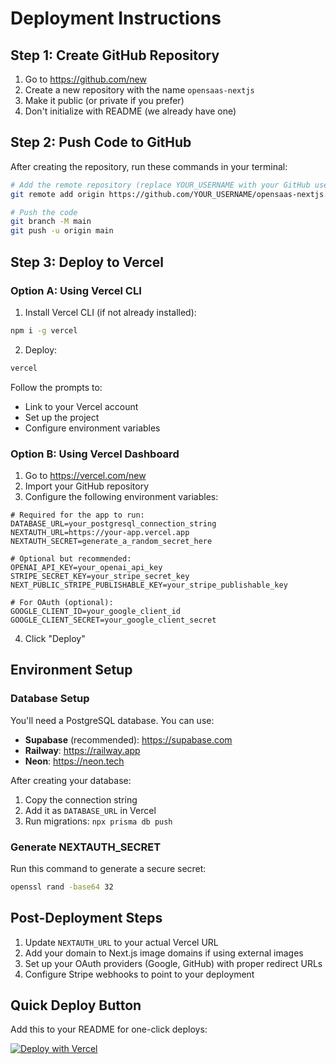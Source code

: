 # Deployment Instructions

## Step 1: Create GitHub Repository

1. Go to https://github.com/new
2. Create a new repository with the name `opensaas-nextjs`
3. Make it public (or private if you prefer)
4. Don't initialize with README (we already have one)

## Step 2: Push Code to GitHub

After creating the repository, run these commands in your terminal:

```bash
# Add the remote repository (replace YOUR_USERNAME with your GitHub username)
git remote add origin https://github.com/YOUR_USERNAME/opensaas-nextjs.git

# Push the code
git branch -M main
git push -u origin main
```

## Step 3: Deploy to Vercel

### Option A: Using Vercel CLI

1. Install Vercel CLI (if not already installed):
```bash
npm i -g vercel
```

2. Deploy:
```bash
vercel
```

Follow the prompts to:
- Link to your Vercel account
- Set up the project
- Configure environment variables

### Option B: Using Vercel Dashboard

1. Go to https://vercel.com/new
2. Import your GitHub repository
3. Configure the following environment variables:

```
# Required for the app to run:
DATABASE_URL=your_postgresql_connection_string
NEXTAUTH_URL=https://your-app.vercel.app
NEXTAUTH_SECRET=generate_a_random_secret_here

# Optional but recommended:
OPENAI_API_KEY=your_openai_api_key
STRIPE_SECRET_KEY=your_stripe_secret_key
NEXT_PUBLIC_STRIPE_PUBLISHABLE_KEY=your_stripe_publishable_key

# For OAuth (optional):
GOOGLE_CLIENT_ID=your_google_client_id
GOOGLE_CLIENT_SECRET=your_google_client_secret
```

4. Click "Deploy"

## Environment Setup

### Database Setup

You'll need a PostgreSQL database. You can use:
- **Supabase** (recommended): https://supabase.com
- **Railway**: https://railway.app
- **Neon**: https://neon.tech

After creating your database:
1. Copy the connection string
2. Add it as `DATABASE_URL` in Vercel
3. Run migrations: `npx prisma db push`

### Generate NEXTAUTH_SECRET

Run this command to generate a secure secret:
```bash
openssl rand -base64 32
```

## Post-Deployment Steps

1. Update `NEXTAUTH_URL` to your actual Vercel URL
2. Add your domain to Next.js image domains if using external images
3. Set up your OAuth providers (Google, GitHub) with proper redirect URLs
4. Configure Stripe webhooks to point to your deployment

## Quick Deploy Button

Add this to your README for one-click deploys:

[![Deploy with Vercel](https://vercel.com/button)](https://vercel.com/new/clone?repository-url=https://github.com/YOUR_USERNAME/opensaas-nextjs)